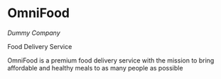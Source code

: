 # OmniFood

*Dummy Company*

Food Delivery Service

OmniFood is a premium food delivery service with the mission to bring affordable and healthy meals to as many people as possible

